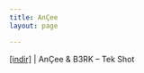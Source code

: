 ```yaml
---
title: AnÇee
layout: page

---
```

<a href="https://cloud.mail.ru/public/d48dcd2cc8a7/An%C3%87ee%20%26%20B.3.R.K%20-%20Tek%20Shot" target="_blank">[indir]</a>   |   AnÇee & B3RK &#8211; Tek Shot